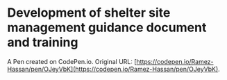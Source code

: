 # Development of shelter site management guidance document and training

A Pen created on CodePen.io. Original URL: [https://codepen.io/Ramez-Hassan/pen/OJeyVbK](https://codepen.io/Ramez-Hassan/pen/OJeyVbK).

